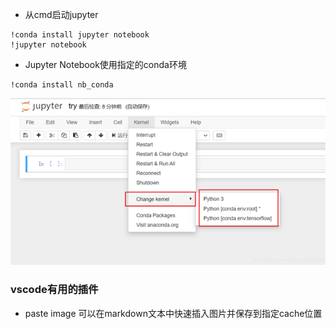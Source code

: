 - 从cmd启动jupyter
```shell
!conda install jupyter notebook
!jupyter notebook
```
- Jupyter Notebook使用指定的conda环境
 ```
 !conda install nb_conda
 ```
 ![](./.cache/2022-08-21-21-09-50.png)

 ### vscode有用的插件
 - paste image 
可以在markdown文本中快速插入图片并保存到指定cache位置
